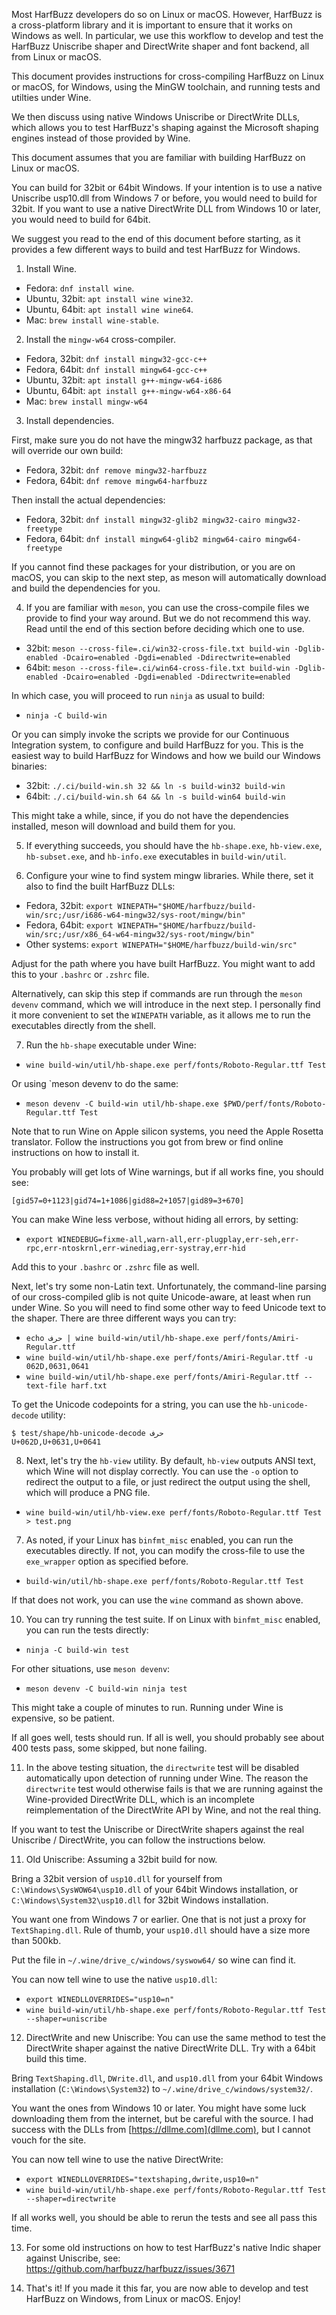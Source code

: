 Most HarfBuzz developers do so on Linux or macOS. However, HarfBuzz is a
cross-platform library and it is important to ensure that it works on Windows
as well. In particular, we use this workflow to develop and test the HarfBuzz
Uniscribe shaper and DirectWrite shaper and font backend, all from Linux or
macOS.

This document provides instructions for cross-compiling HarfBuzz on Linux or
macOS, for Windows, using the MinGW toolchain, and running tests and utilties
under Wine.

We then discuss using native Windows Uniscribe or DirectWrite DLLs, which
allows you to test HarfBuzz's shaping against the Microsoft shaping engines
instead of those provided by Wine.

This document assumes that you are familiar with building HarfBuzz on Linux or
macOS.

You can build for 32bit or 64bit Windows. If your intention is to use a native
Uniscribe usp10.dll from Windows 7 or before, you would need to build for 32bit.
If you want to use a native DirectWrite DLL from Windows 10 or later, you would
need to build for 64bit.

We suggest you read to the end of this document before starting, as it provides
a few different ways to build and test HarfBuzz for Windows.

1. Install Wine.

  - Fedora: `dnf install wine`.
  - Ubuntu, 32bit: `apt install wine wine32`.
  - Ubuntu, 64bit: `apt install wine wine64`.
  - Mac: `brew install wine-stable`.

2. Install the `mingw-w64` cross-compiler.

  - Fedora, 32bit: `dnf install mingw32-gcc-c++`
  - Fedora, 64bit: `dnf install mingw64-gcc-c++`
  - Ubuntu, 32bit: `apt install g++-mingw-w64-i686`
  - Ubuntu, 64bit: `apt install g++-mingw-w64-x86-64`
  - Mac: `brew install mingw-w64`

3. Install dependencies.

First, make sure you do not have the mingw32 harfbuzz package, as that will
override our own build:

  - Fedora, 32bit: `dnf remove mingw32-harfbuzz`
  - Fedora, 64bit: `dnf remove mingw64-harfbuzz`

Then install the actual dependencies:

  - Fedora, 32bit: `dnf install mingw32-glib2 mingw32-cairo mingw32-freetype`
  - Fedora, 64bit: `dnf install mingw64-glib2 mingw64-cairo mingw64-freetype`

If you cannot find these packages for your distribution, or you are on macOS,
you can skip to the next step, as meson will automatically download and build
the dependencies for you.

4. If you are familiar with `meson`, you can use the cross-compile files we
provide to find your way around. But we do not recommend this way. Read until
the end of this section before deciding which one to use.

  - 32bit: `meson --cross-file=.ci/win32-cross-file.txt build-win -Dglib-enabled -Dcairo=enabled -Dgdi=enabled -Ddirectwrite=enabled`
  - 64bit: `meson --cross-file=.ci/win64-cross-file.txt build-win -Dglib-enabled -Dcairo=enabled -Dgdi=enabled -Ddirectwrite=enabled`

In which case, you will proceed to run `ninja` as usual to build:

  - `ninja -C build-win`

Or you can simply invoke the scripts we provide for our Continuous Integration
system, to configure and build HarfBuzz for you. This is the easiest way to
build HarfBuzz for Windows and how we build our Windows binaries:

  - 32bit: `./.ci/build-win.sh 32 && ln -s build-win32 build-win`
  - 64bit: `./.ci/build-win.sh 64 && ln -s build-win64 build-win`

This might take a while, since, if you do not have the dependencies installed,
meson will download and build them for you.

5. If everything succeeds, you should have the `hb-shape.exe`, `hb-view.exe`,
`hb-subset.exe`, and `hb-info.exe` executables in `build-win/util`.

6. Configure your wine to find system mingw libraries. While there, set it also
to find the built HarfBuzz DLLs:

  - Fedora, 32bit: `export WINEPATH="$HOME/harfbuzz/build-win/src;/usr/i686-w64-mingw32/sys-root/mingw/bin"`
  - Fedora, 64bit: `export WINEPATH="$HOME/harfbuzz/build-win/src;/usr/x86_64-w64-mingw32/sys-root/mingw/bin"`
  - Other systems: `export WINEPATH="$HOME/harfbuzz/build-win/src"`

Adjust for the path where you have built HarfBuzz.  You might want to add this
to your `.bashrc` or `.zshrc` file.

Alternatively, can skip this step if commands are run through the `meson devenv`
command, which we will introduce in the next step. I personally find it more
convenient to set the `WINEPATH` variable, as it allows me to run the executables
directly from the shell.

7. Run the `hb-shape` executable under Wine:

  - `wine build-win/util/hb-shape.exe perf/fonts/Roboto-Regular.ttf Test`

Or using `meson devenv to do the same:

  - `meson devenv -C build-win util/hb-shape.exe $PWD/perf/fonts/Roboto-Regular.ttf Test`

Note that to run Wine on Apple silicon systems, you need the Apple Rosetta translator.
Follow the instructions you got from brew or find online instructions on how to install
it.

You probably will get lots of Wine warnings, but if all works fine, you
should see:
```
[gid57=0+1123|gid74=1+1086|gid88=2+1057|gid89=3+670]
```

You can make Wine less verbose, without hiding all errors, by setting:

  - `export WINEDEBUG=fixme-all,warn-all,err-plugplay,err-seh,err-rpc,err-ntoskrnl,err-winediag,err-systray,err-hid`

Add this to your `.bashrc` or `.zshrc` file as well.

Next, let's try some non-Latin text. Unfortunately, the command-line parsing of
our cross-compiled glib is not quite Unicode-aware, at least when run under
Wine. So you will need to find some other way to feed Unicode text to the
shaper. There are three different ways you can try:

  - `echo حرف | wine build-win/util/hb-shape.exe perf/fonts/Amiri-Regular.ttf`
  - `wine build-win/util/hb-shape.exe perf/fonts/Amiri-Regular.ttf -u 062D,0631,0641`
  - `wine build-win/util/hb-shape.exe perf/fonts/Amiri-Regular.ttf --text-file harf.txt`

To get the Unicode codepoints for a string, you can use the `hb-unicode-decode`
utility:
```
$ test/shape/hb-unicode-decode حرف
U+062D,U+0631,U+0641
```

8. Next, let's try the `hb-view` utility. By default, `hb-view` outputs ANSI text,
which Wine will not display correctly. You can use the `-o` option to redirect the
output to a file, or just redirect the output using the shell, which will produce
a PNG file.

  - `wine build-win/util/hb-view.exe perf/fonts/Roboto-Regular.ttf Test > test.png`

7. As noted, if your Linux has `binfmt_misc` enabled, you can run the executables
directly. If not, you can modify the cross-file to use the `exe_wrapper` option as
specified before.

  - `build-win/util/hb-shape.exe perf/fonts/Roboto-Regular.ttf Test`

If that does not work, you can use the `wine` command as shown above.

10. You can try running the test suite. If on Linux with `binfmt_misc` enabled, you
can run the tests directly:

  - `ninja -C build-win test`

For other situations, use `meson devenv`:

  - `meson devenv -C build-win ninja test`

This might take a couple of minutes to run. Running under Wine is expensive, so
be patient.

If all goes well, tests should run. If all is well, you should probably see about
400 tests pass, some skipped, but none failing.

11. In the above testing situation, the `directwrite` test will be disabled
automatically upon detection of running under Wine. The reason the `directwrite`
test would otherwise fails is that we are running against the Wine-provided
DirectWrite DLL, which is an incomplete reimplementation of the DirectWrite API
by Wine, and not the real thing.

If you want to test the Uniscribe or DirectWrite shapers against the real
Uniscribe / DirectWrite, you can follow the instructions below.

11. Old Uniscribe: Assuming a 32bit build for now.

Bring a 32bit version of `usp10.dll` for yourself from
`C:\Windows\SysWOW64\usp10.dll` of your 64bit Windows installation,
or `C:\Windows\System32\usp10.dll` for 32bit Windows installation.

You want one from Windows 7 or earlier.  One that is not just a proxy for
`TextShaping.dll`.  Rule of thumb, your `usp10.dll` should have a size more
than 500kb.

Put the file in `~/.wine/drive_c/windows/syswow64/` so wine can find it.

You can now tell wine to use the native `usp10.dll`:

  - `export WINEDLLOVERRIDES="usp10=n"`
  - `wine build-win/util/hb-shape.exe perf/fonts/Roboto-Regular.ttf Test --shaper=uniscribe`

12. DirectWrite and new Uniscribe: You can use the same method to test the
DirectWrite shaper against the native DirectWrite DLL. Try with a 64bit build
this time.

Bring `TextShaping.dll`, `DWrite.dll`, and `usp10.dll` from your 64bit Windows
installation (`C:\Windows\System32`) to `~/.wine/drive_c/windows/system32/`.

You want the ones from Windows 10 or later. You might have some luck downloading
them from the internet, but be careful with the source. I had success with the
DLLs from [https://dllme.com](dllme.com), but I cannot vouch for the site.

You can now tell wine to use the native DirectWrite:

  - `export WINEDLLOVERRIDES="textshaping,dwrite,usp10=n"`
  - `wine build-win/util/hb-shape.exe perf/fonts/Roboto-Regular.ttf Test --shaper=directwrite`

If all works well, you should be able to rerun the tests and see all pass this time.

13. For some old instructions on how to test HarfBuzz's native Indic shaper against
Uniscribe, see: https://github.com/harfbuzz/harfbuzz/issues/3671

14. That's it! If you made it this far, you are now able to develop and test
HarfBuzz on Windows, from Linux or macOS. Enjoy!
